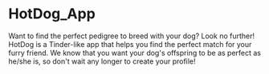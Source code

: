 # HotDog_App
 
Want to find the perfect pedigree to breed with your dog? Look no further! 
HotDog is a Tinder-like app that helps you find the perfect match for your furry friend.
We know that you want your dog's offspring to be as perfect as he/she is, so don't wait any longer to create your profile!
